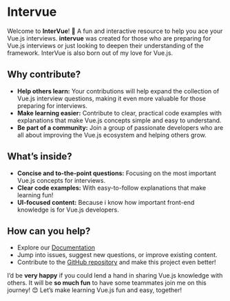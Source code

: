 # Intervue

Welcome to **InterVue**! 🚀 A fun and interactive resource to help you ace your Vue.js interviews. 
**intervue** was created for those who are  preparing for Vue.js interviews or just looking to deepen their understanding of the framework. InterVue is also born out of my love for Vue.js. 

## Why contribute?

- **Help others learn:** Your contributions will help expand the collection of Vue.js interview questions, making it even more valuable for those preparing for interviews.
- **Make learning easier:** Contribute to clear, practical code examples with explanations that make Vue.js concepts simple and easy to understand.
- **Be part of a community:** Join a group of passionate developers who are all about improving the Vue.js ecosystem and helping others grow.

## What’s inside?

- **Concise and to-the-point questions:** Focusing on the most important Vue.js concepts for interviews.
- **Clear code examples:** With easy-to-follow explanations that make learning fun!
- **UI-focused content:** Because i know how important front-end knowledge is for Vue.js developers.

## How can you help?

- Explore our [Documentation](https://github.com/haithanhphan1603/intervue)
- Jump into issues, suggest new questions, or improve existing content.
- Contribute to the [GitHub repository](https://github.com/haithanhphan1603/intervue) and make this project even better!

I’d be **very happy** if you could lend a hand in sharing Vue.js knowledge with others. It will be **so much fun** to have some teammates join me on this journey! 😊 Let’s make learning Vue.js fun and easy, together!
